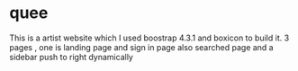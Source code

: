 # quee
This is a artist website which I used boostrap 4.3.1 and boxicon to build it. 
3 pages , one is landing page and sign in page also searched page
and a sidebar push to right dynamically
